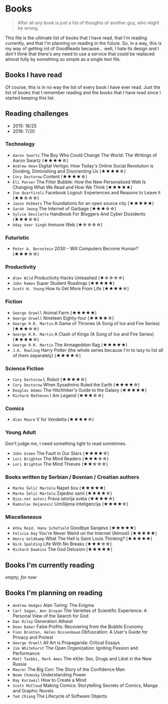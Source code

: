 # Books

> After all any book is just a list of thoughts of another guy, who might be wrong.

This file is the ultimate list of books that I have read, that I'm reading currently, and that I'm planning on reading in the future. So, in a way, this is my way of getting rid of GoodReads because... well, I hate its design and I don't think that there's any need to use a service that could be replaced almost fully by something so simple as a single text file.

## Books I have read

Of course, this is in no way the list of every book I have ever read. Just the list of books that I remember reading and the books that I have read since I started keeping this list.

## Reading challenges

* 2015: 18/25
* 2016: 7/20

### Technology

* `Aaron Swartz` The Boy Who Could Change The World: The Writings of Aaron Swartz (★★★★☆)
* `Andrew Keen` Digital Vertigo: How Today's Online Social Revolution is Dividing, Diminishing and Disorienting Us (★★★★☆)
* `Cory Doctorow` Content (★★★★☆)
* `Eli Parser` The Filter Bubble: How the New Personalized Web Is Changing What We Read and How We Think (★★★★★)
* `Ivo Quartiroli` Facebook Logout: Experiences and Reasons to Leave it (★★☆☆☆)
* `Jason Hibbets` The foundations for an open source city (★★★★★)
* `Sarah Jeong` The Internet of Garbage (★★★☆☆)
* `Sylvie Devilette` Handbook For Bloggers And Cyber Dissidents (★★★☆☆)
* `Uday Veer Singh` Immune Web (★☆☆☆☆)

### Futuristic

* `Peter A. Bornstein` 2030 - Will Computers Become Human? (★★★☆☆)

### Productivity

* `Alex Wild` Productivity Hacks Unleashed (★☆☆☆☆)
* `John Ramos` Super Student Roadmap (★★★★★)
* `Scott H. Young` How to Get More From Life (★★★★☆)

### Fiction

* `George Orwell` Animal Farm (★★★★★)
* `George Orwell` Nineteen Eighty-four (★★★★☆)
* `George R.R. Martin` A Game of Thrones (A Song of Ice and Fire Series) (★★★☆☆)
* `George R.R. Martin` A Clash of Kings (A Song of Ice and Fire Series) (★★★★☆)
* `George R.R. Martin` The Armageddon Rag (★★★★★)
* `J.K. Rowling` Harry Potter (the whole series because I'm to lazy to list all of them separately) (★★★★☆)

### Science Fiction

* `Cory Doctorow` I, Robot (★★★★☆)
* `Cory Doctorow` When Sysadmins Ruled the Earth (★★★★☆)
* `Douglas Adams` The Hitchhiker's Guide to the Galaxy (★★★★★)
* `Richard Matheson` I Am Legend (★★★☆☆)

### Comics

* `Alan Moore` V for Vendetta (★★★★☆)

### Young Adult

Don't judge me, I need something light to read sometimes.

* `John Green` The Fault in Our Stars (★★★★☆)
* `Lori Brighton` The Mind Readers (★★★☆☆)
* `Lori Brighton` The Mind Thieves (★★☆☆☆)

### Books written by Serbian / Bosnian / Croatian authors

* `Marko Šelić Marčelo` Napet šou (★★★★★)
* `Marko Šelić Marčelo` Zajedno sami (★★★★☆)
* `Njuz.net autori` Prava istorija sveta (★★★★☆)
* `Radoslav Dejanović` Umišljena inteligencija (★★★★☆)

### Miscellaneous

* `Atka Reid, Hana Schofield` Goodbye Sarajevo (★★★★★)
* `Felicia Day` You're Never Weird on the Internet (Almost) (★★★★★)
* `Henry Goldkamp` What The Hell is Saint Louis Thinking? (★★★★★)
* `Nick Spalding` Life With No Breaks (★★★☆☆)
* `Richard Dawkins` The God Delusion (★★★★★)

## Books I'm currently reading

*empty, for now*

## Books I'm planning on reading

* `Andrew Hodges` Alan Turing: The Enigma
* `Carl Sagan, Ann Druyan`  The Varieties of Scientific Experience: A Personal View of the Search for God
* `Dan Riley` Generation Atheist
* `Dean Baker` False Profits: Recovering from the Bubble Economy
* `Finn Brunton, Helen Nissenbaum` Obfuscation: A User's Guide for Privacy and Protest
* `George Orwell` All Art is Propaganda: Critical Essays
* `Jim Whitehurst` The Open Organization: Igniting Passion and Performance
* `Matt Taibbi, Mark Ames` The eXile: Sex, Drugs and Libel in the New Russia
* `Maurer` The Big Con: The Story of the Confidence Man
* `Noam Chomsky` Understanding Power
* `Ray Kurzweil` How to Create a Mind
* `Scott McCloud` Making Comics: Storytelling Secrets of Comics, Manga and Graphic Novels
* `Ted Chiang` The Lifecycle of Software Objects
